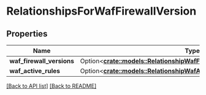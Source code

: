 # RelationshipsForWafFirewallVersion

## Properties

Name | Type | Description | Notes
------------ | ------------- | ------------- | -------------
**waf_firewall_versions** | Option<[**crate::models::RelationshipWafFirewallVersionWafFirewallVersion**](RelationshipWafFirewallVersionWafFirewallVersion.md)> |  | 
**waf_active_rules** | Option<[**crate::models::RelationshipWafActiveRulesWafActiveRules**](RelationshipWafActiveRulesWafActiveRules.md)> |  | 

[[Back to API list]](../README.md#documentation-for-api-endpoints) [[Back to README]](../README.md)



